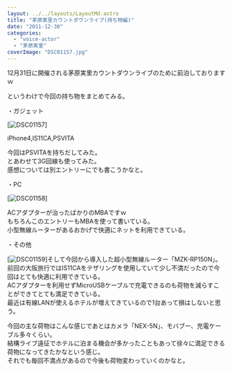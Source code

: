 ```yaml
---
layout: ../../layouts/LayoutMd.astro
title: "茅原実里カウントダウンライブ(持ち物編)"
date: "2011-12-30"
categories: 
  - "voice-actor"
  - "茅原実里"
coverImage: "DSC01157.jpg"
---
```


12月31日に開催される茅原実里カウントダウンライブのために前泊しておりますｗ

というわけで今回の持ち物をまとめてみる。

・ガジェット

[![](/archive/images/DSC01157.jpg "DSC01157")]

iPhone4,IS11CA,PSVITA

今回はPSVITAを持ちだしてみた。  
とあわせて3G回線も使ってみた。  
感想については別エントリーにでも書こうかなと。

・PC

[![](/archive/images/DSC01158.jpg "DSC01158")]

ACアダプターが治ったばかりのMBAですｗ  
もちろんこのエントリーもMBAを使って書いている。  
小型無線ルーターがあるおかげで快適にネットを利用できている。

・その他

[![](/archive/images/DSC01159.jpg "DSC01159")]そして今回から導入した超小型無線ルーター「MZK-RP150N」。  
前回の大阪旅行ではIS11CAをテザリングを使用していて少し不満だったので今回はとても快適に利用できている。  
ACアダプターを利用せずMicroUSBケーブルで充電できるのも荷物を減らすことができてとても満足できている。  
最近は有線LANが使えるホテルが増えてきているので1台あって損はしないと思う。

今回の主な荷物はこんな感じであとはカメラ「NEX-5N」、モバブー、充電ケーブル多々くらい。  
結構ライブ遠征でホテルに泊まる機会が多かったこともあって徐々に満足できる荷物になってきたかなという感じ。  
それでも毎回不満点があるので今後も荷物変わっていくのかなと。
